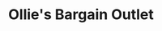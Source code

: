 ---
title: "Ollie's Bargain Outlet"
url: /niagara-falls/ollies-bargain-outlet/
shop: variety store
---
